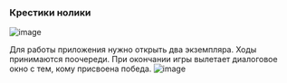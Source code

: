 ### Крестики нолики
![image](https://user-images.githubusercontent.com/37839328/115189431-dffdf800-a0ff-11eb-981e-16b39dacc4ba.png)

Для работы приложения нужно открыть два экземпляра.
Ходы принимаются поочереди.
При окончании игры вылетает диалоговое окно с тем, кому присвоена победа.
![image](https://user-images.githubusercontent.com/37839328/115189521-06bc2e80-a100-11eb-89a8-98d6165f130c.png)
